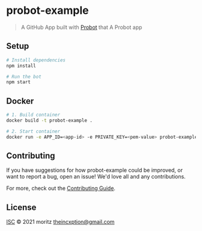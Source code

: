 # probot-example

> A GitHub App built with [Probot](https://github.com/probot/probot) that A Probot app

## Setup

```sh
# Install dependencies
npm install

# Run the bot
npm start
```

## Docker

```sh
# 1. Build container
docker build -t probot-example .

# 2. Start container
docker run -e APP_ID=<app-id> -e PRIVATE_KEY=<pem-value> probot-example
```

## Contributing

If you have suggestions for how probot-example could be improved, or want to report a bug, open an issue! We'd love all and any contributions.

For more, check out the [Contributing Guide](CONTRIBUTING.md).

## License

[ISC](LICENSE) © 2021 moritz <theincxption@gmail.com>
